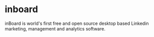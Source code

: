 # inboard
inBoard is world's first free and open source desktop based Linkedin marketing, management and analytics software.

